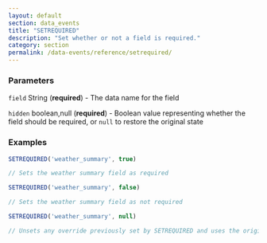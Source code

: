 ```yaml
---
layout: default
section: data_events
title: "SETREQUIRED"
description: "Set whether or not a field is required."
category: section
permalink: /data-events/reference/setrequired/
---
```


### Parameters

`field` String (__required__) - The data name for the field

`hidden` boolean,null (__required__) - Boolean value representing whether the field should be required, or `null` to restore the original state

### Examples

```js
SETREQUIRED('weather_summary', true)

// Sets the weather summary field as required
```


```js
SETREQUIRED('weather_summary', false)

// Sets the weather summary field as not required
```


```js
SETREQUIRED('weather_summary', null)

// Unsets any override previously set by SETREQUIRED and uses the original setting from the form schema
```
